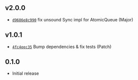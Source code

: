 ## v2.0.0

* [`d9686e8c990`](https://github.com/yamadapc/augmented-audio/commits/d9686e8c990) fix unsound Sync impl for AtomicQueue (Major)

## v1.0.1

* [`4fc4eec35`](https://github.com/yamadapc/augmented-audio/commits/4fc4eec35) Bump dependencies & fix tests (Patch)

## 0.1.0
* Initial release